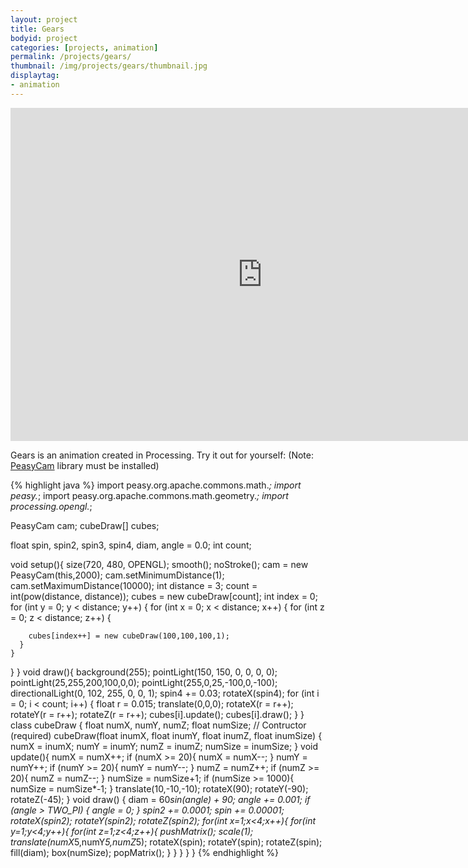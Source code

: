 ```yaml
---
layout: project
title: Gears
bodyid: project
categories: [projects, animation]
permalink: /projects/gears/
thumbnail: /img/projects/gears/thumbnail.jpg
displaytag:
- animation
---
```


<iframe class="vimeo" id="vid_1" src="http://player.vimeo.com/video/32654520?api=1&amp;player_id=vid_1&amp;title=0&amp;byline=0&amp;portrait=0" width="805" height="533" frameborder="0" webkitAllowFullScreen mozallowfullscreen allowFullScreen></iframe>

Gears is an animation created in Processing. Try it out for yourself:
(Note: <a href="http://mrfeinberg.com/peasycam/" title="PeasyCam" target="_blank">PeasyCam</a> library must be installed)

{% highlight java %}
import peasy.org.apache.commons.math.*;
import peasy.*;
import peasy.org.apache.commons.math.geometry.*;
import processing.opengl.*;

PeasyCam cam;
cubeDraw[] cubes;

float spin, spin2, spin3, spin4, diam, angle = 0.0;
int count;

void setup(){
  size(720, 480, OPENGL);
  smooth();
  noStroke();
  cam = new PeasyCam(this,2000);
  cam.setMinimumDistance(1);
  cam.setMaximumDistance(10000);
  int distance = 3;
  count = int(pow(distance, distance));
  cubes = new cubeDraw[count];
  int index = 0;
  for (int y = 0; y < distance; y++) {
    for (int x = 0; x < distance; x++) {
      for (int z = 0; z < distance; z++) {

        cubes[index++] = new cubeDraw(100,100,100,1); 
      }
    }
  }
}
void draw(){
  background(255);
  pointLight(150, 150, 0, 0, 0, 0); 
  pointLight(25,255,200,100,0,0);
  pointLight(255,0,25,-100,0,-100);
  directionalLight(0, 102, 255, 0, 0, 1);
  spin4 += 0.03;
  rotateX(spin4);
  for (int i = 0; i < count; i++) {
    float r = 0.015;
    translate(0,0,0);
    rotateX(r = r++);
    rotateY(r = r++);
    rotateZ(r = r++);
    cubes[i].update();
    cubes[i].draw();
  }
}
class cubeDraw {
  float numX, numY, numZ;
  float numSize;
  // Contructor (required)
  cubeDraw(float inumX, float inumY, float inumZ, float inumSize) {
    numX = inumX;
    numY = inumY;
    numZ = inumZ;
    numSize = inumSize;
  }
  void update(){
    numX = numX++;
    if (numX >= 20){
      numX = numX--;
    }
    numY = numY++;
    if (numY >= 20){
      numY = numY--;
    }
    numZ = numZ++;
    if (numZ >= 20){
      numZ = numZ--;
    }
    numSize = numSize+1;
    if (numSize >= 1000){
      numSize = numSize*-1;
    }
    translate(10,-10,-10);
    rotateX(90);
    rotateY(-90);
    rotateZ(-45);
  }
  void draw() {
    diam = 60*sin(angle) + 90;
    angle += 0.001;
    if (angle > TWO_PI) { 
      angle = 0; 
    }
    spin2 += 0.0001;
    spin += 0.00001;
    rotateX(spin2);
    rotateY(spin2);
    rotateZ(spin2);
    for(int x=1;x<4;x++){
      for(int y=1;y<4;y++){
        for(int z=1;z<4;z++){
          pushMatrix();
          scale(1);
          translate(numX*5,numY*5,numZ*5);
          rotateX(spin);
          rotateY(spin);
          rotateZ(spin);
          fill(diam);
          box(numSize);
          popMatrix();
        }
      }
    }
  }
}
{% endhighlight %}
